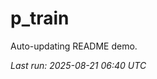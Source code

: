 # p_train

Auto-updating README demo.

<!--START_SECTION:status-->
_Last run: 2025-08-21 06:40 UTC_
<!--END_SECTION:status-->


































